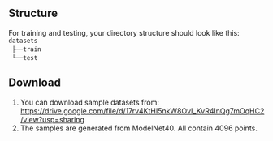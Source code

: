 ## Structure
For training and testing, your directory structure should look like this:  
`datasets` <br/>
 `├──train`  <br/>
 `└──test`  <br/>

## Download
1. You can download sample datasets from:   
https://drive.google.com/file/d/17rv4KtHI5nkW8OvI_KvR4lnQg7mOqHC2/view?usp=sharing
2. The samples are generated from ModelNet40. All contain 4096 points.
